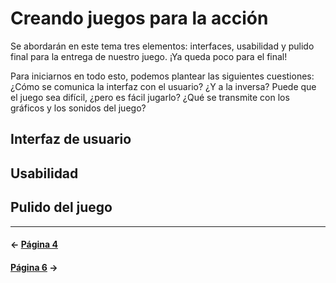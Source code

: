 # Creando juegos para la acción

Se abordarán en este tema tres elementos: interfaces, usabilidad y pulido final para la entrega de nuestro juego. ¡Ya queda poco para el final!

Para iniciarnos en todo esto, podemos plantear las siguientes cuestiones: ¿Cómo se comunica la interfaz con el usuario? ¿Y a la inversa?
Puede que el juego sea difícil, ¿pero es fácil jugarlo?
¿Qué se transmite con los gráficos y los sonidos del juego?

## Interfaz de usuario

## Usabilidad

## Pulido del juego

---
#### ← [Página 4](w4.md)
#### [Página 6](w6.md) →
